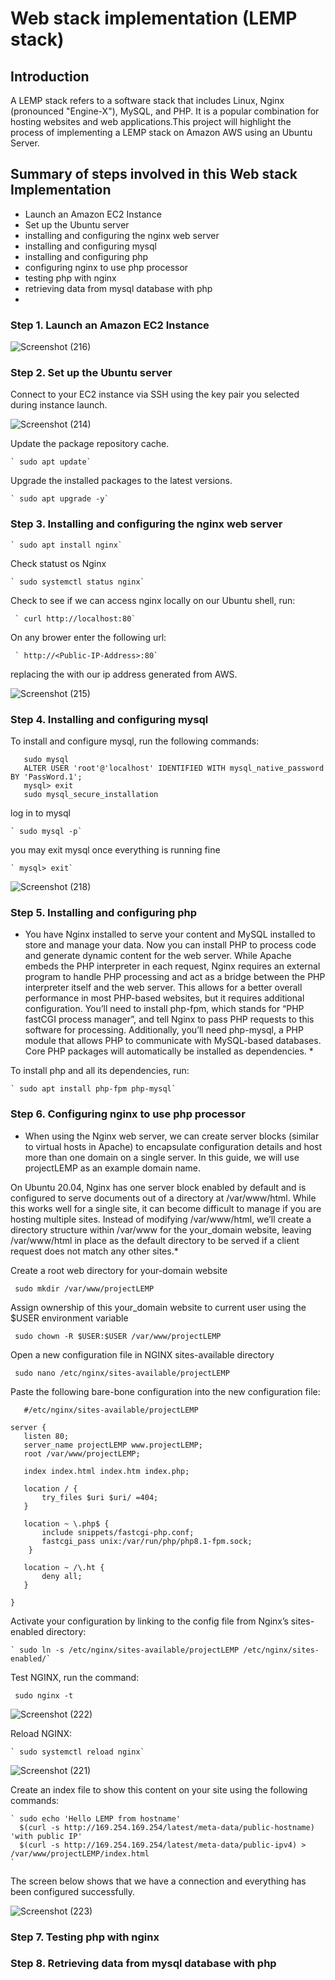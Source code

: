 # Web stack implementation (LEMP stack)
## Introduction
A LEMP stack refers to a software stack that includes Linux, Nginx (pronounced "Engine-X"), MySQL, and PHP. It is a popular combination for hosting websites and web applications.This project will highlight the process of implementing a LEMP stack on Amazon AWS using an Ubuntu Server.
## Summary of steps involved in this Web stack Implementation
- Launch an Amazon EC2 Instance
- Set up the Ubuntu server
- installing and configuring  the nginx web server
- installing and configuring mysql
- installing and configuring php
- configuring nginx to use php processor
- testing php with nginx
- retrieving data from mysql database with php
- 
### Step 1.  Launch an Amazon EC2 Instance

![Screenshot (216)](https://github.com/ettebaDwop/dareyProject2/assets/7973831/b27d3d14-2654-4612-b0f1-c30df1a71a6f)

### Step 2.  Set up the Ubuntu server

Connect to your EC2 instance via SSH using the key pair you selected during instance launch.

![Screenshot (214)](https://github.com/ettebaDwop/dareyProject2/assets/7973831/f015894c-7938-483a-97d3-2fdebfd2fd98)

Update the package repository cache.

    ` sudo apt update`
    
Upgrade the installed packages to the latest versions.

    ` sudo apt upgrade -y`

### Step 3. Installing and configuring  the nginx web server

    ` sudo apt install nginx`
    
Check statust os Nginx

    ` sudo systemctl status nginx`
    
Check to see if we can access nginx locally on our Ubuntu shell, run:

     ` curl http://localhost:80`
     
On any brower enter the following url:

     ` http://<Public-IP-Address>:80`
     
replacing the <Public-IP-Address> with our ip address generated from AWS.
    
![Screenshot (215)](https://github.com/ettebaDwop/dareyProject2/assets/7973831/99150c85-106c-410e-a2a8-d46ef1217153)

### Step 4. Installing and configuring mysql

To install and configure mysql, run the following commands:
    
```sudo apt install mysql-server
   sudo mysql
   ALTER USER 'root'@'localhost' IDENTIFIED WITH mysql_native_password BY 'PassWord.1';
   mysql> exit 
   sudo mysql_secure_installation
 ```
log in to mysql
    
    ` sudo mysql -p`
    
you may exit mysql once everything is running fine
    
    ` mysql> exit`
![Screenshot (218)](https://github.com/ettebaDwop/dareyProject2/assets/7973831/eaf0cba7-25e5-4561-8e4c-33c6a0a39f78)
    
    
    
### Step 5. Installing and configuring php
    
* You have Nginx installed to serve your content and MySQL installed to store and manage your data. Now you can install PHP to process code and generate dynamic content for the web server. While Apache embeds the PHP interpreter in each request, Nginx requires an external program to handle PHP processing and act as a bridge between the PHP interpreter itself and the web server. This allows for a better overall performance in most PHP-based websites, but it requires additional configuration. You’ll need to install php-fpm, which stands for “PHP fastCGI process manager”, and tell Nginx to pass PHP requests to this software for processing. Additionally, you’ll need php-mysql, a PHP module that allows PHP to communicate with MySQL-based databases. Core PHP packages will automatically be installed as dependencies. *
    
To install php and all its dependencies, run:
    
    ` sudo apt install php-fpm php-mysql`
    
### Step 6. Configuring nginx to use php processor
   * When using the Nginx web server, we can create server blocks (similar to virtual hosts in Apache) to encapsulate configuration details and host more than one domain on a single server. In this guide, we will use projectLEMP as an example domain name.

On Ubuntu 20.04, Nginx has one server block enabled by default and is configured to serve documents out of a directory at /var/www/html. While this works well for a single site, it can become difficult to manage if you are hosting multiple sites. Instead of modifying /var/www/html, we’ll create a directory structure within /var/www for the your_domain website, leaving /var/www/html in place as the default directory to be served if a client request does not match any other sites.*
    
Create a root web directory for your-domain website
    
   ` sudo mkdir /var/www/projectLEMP`
    
 Assign ownership of this your_domain website to current user using the $USER environment variable 
    
   ` sudo chown -R $USER:$USER /var/www/projectLEMP`
    
 Open a new configuration file in NGINX sites-available directory
    
   ` sudo nano /etc/nginx/sites-available/projectLEMP`
    
 Paste the following bare-bone configuration into the new configuration file:
    
 ``` 
    #/etc/nginx/sites-available/projectLEMP

server {
    listen 80;
    server_name projectLEMP www.projectLEMP;
    root /var/www/projectLEMP;

    index index.html index.htm index.php;

    location / {
        try_files $uri $uri/ =404;
    }

    location ~ \.php$ {
        include snippets/fastcgi-php.conf;
        fastcgi_pass unix:/var/run/php/php8.1-fpm.sock;
     }

    location ~ /\.ht {
        deny all;
    }

} 
  ```
    
 Activate your configuration by linking to the config file from Nginx’s sites-enabled directory:
    
    ` sudo ln -s /etc/nginx/sites-available/projectLEMP /etc/nginx/sites-enabled/`
 
 Test NGINX, run the command:
    
   ` sudo nginx -t`
    
 ![Screenshot (222)](https://github.com/ettebaDwop/dareyProject2/assets/7973831/0e7ca27e-ecf6-438a-8a50-76dbe95595a3)
    
Reload NGINX:
    
    ` sudo systemctl reload nginx`
 
![Screenshot (221)](https://github.com/ettebaDwop/dareyProject2/assets/7973831/a29b19f0-4a21-4b8a-be6a-abba219120e2)
   
Create an index file to show this content on your site using the following commands:
    
    ` sudo echo 'Hello LEMP from hostname' 
      $(curl -s http://169.254.169.254/latest/meta-data/public-hostname) 'with public IP'
      $(curl -s http://169.254.169.254/latest/meta-data/public-ipv4) > /var/www/projectLEMP/index.html
    `
The screen below shows that we have a connection and everything has been configured successfully.
    
 ![Screenshot (223)](https://github.com/ettebaDwop/dareyProject2/assets/7973831/d1600b6b-65b9-4f4d-b0fe-4d18be20386d)
    
### Step 7. Testing php with nginx
### Step 8. Retrieving data from mysql database with php
